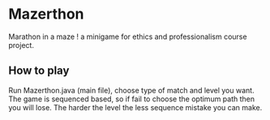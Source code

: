 # Mazerthon
Marathon in a maze ! a minigame for ethics and professionalism course project.

## How to play ##

Run Mazerthon.java (main file), choose type of match and level you want. 
The game is sequenced based, so if fail to choose the optimum path then you will lose.
The harder the level the less sequence mistake you can make.
